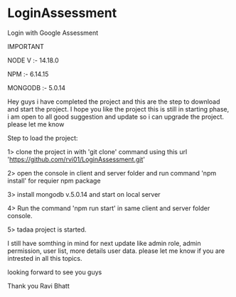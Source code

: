 # LoginAssessment

 Login with Google Assessment
 
IMPORTANT

NODE V :- 14.18.0

NPM :- 6.14.15

MONGODB :- 5.0.14

Hey guys i have completed the project and this are the step to download and start the project. I hope you like the project this is still in starting phase, i am open to all good suggestion and update so i can upgrade the project. please let me know 

Step to load the project:

1> clone the project in with 'git clone' command using this url 'https://github.com/rvi01/LoginAssessment.git'

2> open the console in client and server folder and run command 'npm install' for requier npm package

3> install mongodb v.5.0.14 and start on local server

4> Run the command 'npm run start' in same client and server folder console.

5> tadaa project is started.


I still have somthing in mind for next update like admin role, admin permission, user list, more details user data. please let me know if you are intrested in all this topics.

looking forward to see you guys 

Thank you
Ravi Bhatt
